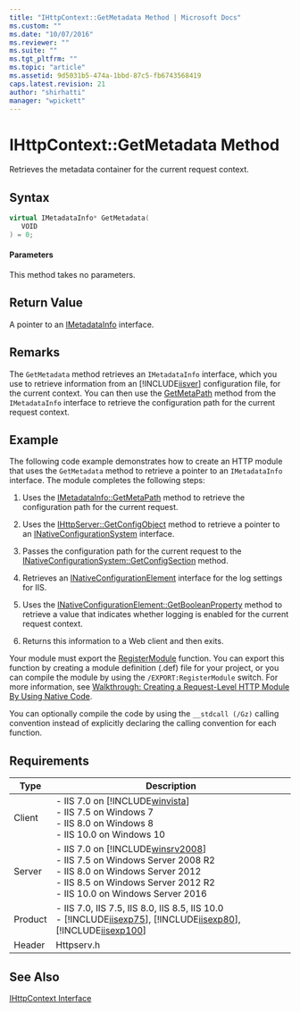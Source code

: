 ```yaml
---
title: "IHttpContext::GetMetadata Method | Microsoft Docs"
ms.custom: ""
ms.date: "10/07/2016"
ms.reviewer: ""
ms.suite: ""
ms.tgt_pltfrm: ""
ms.topic: "article"
ms.assetid: 9d5031b5-474a-1bbd-87c5-fb6743568419
caps.latest.revision: 21
author: "shirhatti"
manager: "wpickett"
---
```

# IHttpContext::GetMetadata Method
Retrieves the metadata container for the current request context.  
  
## Syntax  
  
```cpp  
virtual IMetadataInfo* GetMetadata(  
   VOID  
) = 0;  
```  
  
#### Parameters  
 This method takes no parameters.  
  
## Return Value  
 A pointer to an [IMetadataInfo](../../web-development-reference\native-code-api-reference/imetadatainfo-interface.md) interface.  
  
## Remarks  
 The `GetMetadata` method retrieves an `IMetadataInfo` interface, which you use to retrieve information from an [!INCLUDE[iisver](../../wmi-provider/includes/iisver-md.md)] configuration file, for the current context. You can then use the [GetMetaPath](../../web-development-reference\native-code-api-reference/imetadatainfo-getmetapath-method.md) method from the `IMetadataInfo` interface to retrieve the configuration path for the current request context.  
  
## Example  
 The following code example demonstrates how to create an HTTP module that uses the `GetMetadata` method to retrieve a pointer to an `IMetadataInfo` interface. The module completes the following steps:  
  
1.  Uses the [IMetadataInfo::GetMetaPath](../../web-development-reference\native-code-api-reference/imetadatainfo-getmetapath-method.md) method to retrieve the configuration path for the current request.  
  
2.  Uses the [IHttpServer::GetConfigObject](../../web-development-reference\native-code-api-reference/ihttpserver-getconfigobject-method.md) method to retrieve a pointer to an [INativeConfigurationSystem](http://msdn.microsoft.com/en-us/ef29f2da-90b4-be7d-e59b-83fa1799f477) interface.  
  
3.  Passes the configuration path for the current request to the [INativeConfigurationSystem::GetConfigSection](http://msdn.microsoft.com/en-us/ad4c47fd-a00e-eb0e-f181-0cb41e98c89d) method.  
  
4.  Retrieves an [INativeConfigurationElement](http://msdn.microsoft.com/en-us/70c26f09-2188-b797-062a-b2eaca3d9ef7) interface for the log settings for IIS.  
  
5.  Uses the [INativeConfigurationElement::GetBooleanProperty](http://msdn.microsoft.com/en-us/6f2c8f06-b85d-1e93-ab1b-771a6e1e3ca7) method to retrieve a value that indicates whether logging is enabled for the current request context.  
  
6.  Returns this information to a Web client and then exits.  
  
<!-- TODO: review snippet reference  [!CODE [IHttpContextGetMetadata#1](IHttpContextGetMetadata#1)]  -->  
  
 Your module must export the [RegisterModule](../../web-development-reference\native-code-api-reference/pfn-registermodule-function.md) function. You can export this function by creating a module definition (.def) file for your project, or you can compile the module by using the `/EXPORT:RegisterModule` switch. For more information, see [Walkthrough: Creating a Request-Level HTTP Module By Using Native Code](../../web-development-reference\native-code-development-overview\walkthrough-creating-a-request-level-http-module-by-using-native-code.md).  
  
 You can optionally compile the code by using the `__stdcall (/Gz)` calling convention instead of explicitly declaring the calling convention for each function.  
  
## Requirements  
  
|Type|Description|  
|----------|-----------------|  
|Client|-   IIS 7.0 on [!INCLUDE[winvista](../../wmi-provider/includes/winvista-md.md)]<br />-   IIS 7.5 on Windows 7<br />-   IIS 8.0 on Windows 8<br />-   IIS 10.0 on Windows 10|  
|Server|-   IIS 7.0 on [!INCLUDE[winsrv2008](../../wmi-provider/includes/winsrv2008-md.md)]<br />-   IIS 7.5 on Windows Server 2008 R2<br />-   IIS 8.0 on Windows Server 2012<br />-   IIS 8.5 on Windows Server 2012 R2<br />-   IIS 10.0 on Windows Server 2016|  
|Product|-   IIS 7.0, IIS 7.5, IIS 8.0, IIS 8.5, IIS 10.0<br />-   [!INCLUDE[iisexp75](../../web-development-reference/native-code-api-reference/includes/iisexp75-md.md)], [!INCLUDE[iisexp80](../../web-development-reference/native-code-api-reference/includes/iisexp80-md.md)], [!INCLUDE[iisexp100](../../web-development-reference/native-code-api-reference/includes/iisexp100-md.md)]|  
|Header|Httpserv.h|  
  
## See Also  
 [IHttpContext Interface](../../web-development-reference\native-code-api-reference/ihttpcontext-interface.md)